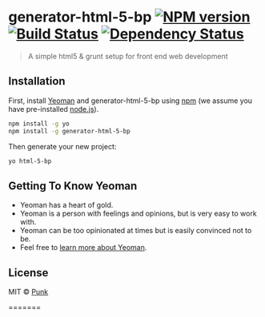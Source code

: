 # generator-html-5-bp [![NPM version][npm-image]][npm-url] [![Build Status][travis-image]][travis-url] [![Dependency Status][daviddm-image]][daviddm-url]
> A simple html5 &amp; grunt setup for front end web development

## Installation

First, install [Yeoman](http://yeoman.io) and generator-html-5-bp using [npm](https://www.npmjs.com/) (we assume you have pre-installed [node.js](https://nodejs.org/)).

```bash
npm install -g yo
npm install -g generator-html-5-bp
```

Then generate your new project:

```bash
yo html-5-bp
```

## Getting To Know Yeoman

 * Yeoman has a heart of gold.
 * Yeoman is a person with feelings and opinions, but is very easy to work with.
 * Yeoman can be too opinionated at times but is easily convinced not to be.
 * Feel free to [learn more about Yeoman](http://yeoman.io/).

## License

MIT © [Punk]()


[npm-image]: https://badge.fury.io/js/generator-html-5-bp.svg
[npm-url]: https://npmjs.org/package/generator-html-5-bp
[travis-image]: https://travis-ci.org//generator-html-5-bp.svg?branch=master
[travis-url]: https://travis-ci.org//generator-html-5-bp
[daviddm-image]: https://david-dm.org//generator-html-5-bp.svg?theme=shields.io
[daviddm-url]: https://david-dm.org//generator-html-5-bp
=======
